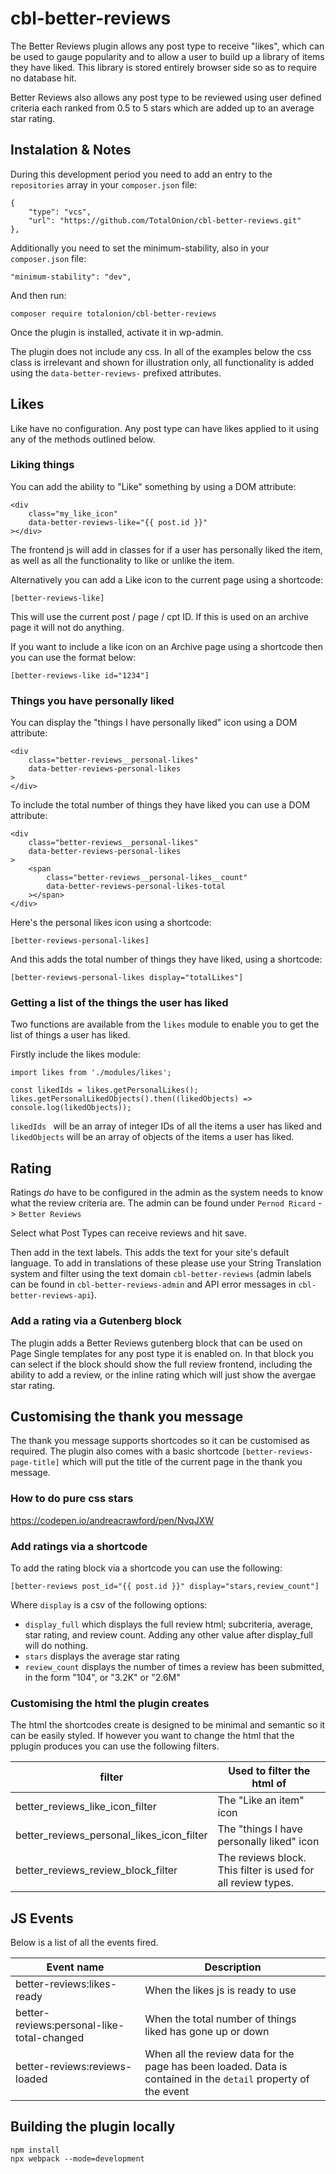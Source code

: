 # cbl-better-reviews

The Better Reviews plugin allows any post type to receive "likes", which can be used to gauge popularity and to allow a user to build up a library of items they have liked. This library is stored entirely browser side so as to require no database hit.

Better Reviews also allows any post type to be reviewed using user defined criteria each ranked from 0.5 to 5 stars which are added up to an average star rating.

## Instalation & Notes
During this development period you need to add an entry to the `repositories` array in your `composer.json` file:
```
{
    "type": "vcs",
    "url": "https://github.com/TotalOnion/cbl-better-reviews.git"
},
```

Additionally you need to set the minimum-stability, also in your `composer.json` file:
```
"minimum-stability": "dev",
```

And then run:
```
composer require totalonion/cbl-better-reviews
```

Once the plugin is installed, activate it in wp-admin.

The plugin does not include any css. In all of the examples below the css class is irrelevant and shown for illustration only, all functionality is added using the `data-better-reviews-` prefixed attributes.

## Likes
Like have no configuration. Any post type can have likes applied to it using any of the methods outlined below.
### Liking things
You can add the ability to "Like" something by using a DOM attribute:
```
<div
    class="my_like_icon"
    data-better-reviews-like="{{ post.id }}"
></div>
```
The frontend js will add in classes for if a user has personally liked the item, as well as all the functionality to like or unlike the item.

Alternatively you can add a Like icon to the current page using a shortcode:
```
[better-reviews-like]
```
This will use the current post / page / cpt ID. If this is used on an archive page it will not do anything.

If you want to include a like icon on an Archive page using a shortcode then you can use the format below:
```
[better-reviews-like id="1234"]
```

### Things you have personally liked
You can display the "things I have personally liked" icon using a DOM attribute:
```
<div
    class="better-reviews__personal-likes"
    data-better-reviews-personal-likes
>
</div>
```

To include the total number of things they have liked you can use a DOM attribute:
```
<div
    class="better-reviews__personal-likes"
    data-better-reviews-personal-likes
>
	<span
        class="better-reviews__personal-likes__count"
        data-better-reviews-personal-likes-total
    ></span>
</div>
```

Here's the personal likes icon using a shortcode:
```
[better-reviews-personal-likes]
```

And this adds the total number of things they have liked, using a shortcode:
```
[better-reviews-personal-likes display="totalLikes"]
```

### Getting a list of the things the user has liked
Two functions are available from the `likes` module to enable you to get the list of things a user has liked.

Firstly include the likes module:
```
import likes from './modules/likes';

const likedIds = likes.getPersonalLikes();
likes.getPersonalLikedObjects().then((likedObjects) => console.log(likedObjects));
```

`likedIds ` will be an array of integer IDs of all the items a user has liked and `likedObjects` will be an array of objects of the items a user has liked.

## Rating

Ratings _do_ have to be configured in the admin as the system needs to know what the review criteria are. The admin can be found under `Pernod Ricard` -> `Better Reviews`

Select what Post Types can receive reviews and hit save.

Then add in the text labels. This adds the text for your site's default language. To add in translations of these please use your String Translation system and filter using the text domain `cbl-better-reviews` (admin labels can be found in `cbl-better-reviews-admin` and API error messages in `cbl-better-reviews-api`).

### Add a rating via a Gutenberg block
The plugin adds a Better Reviews gutenberg block that can be used on Page Single templates for any post type it is enabled on. In that block you can select if the block should show the full review frontend, including the ability to add a review, or the inline rating which will just show the avergae star rating.

## Customising the thank you message
The thank you message supports shortcodes so it can be customised as required. The plugin also comes with a basic shortcode `[better-reviews-page-title]` which will put the title of the current page in the thank you message.

### How to do pure css stars
https://codepen.io/andreacrawford/pen/NvqJXW

### Add ratings via a shortcode
To add the rating block via a shortcode you can use the following:
```
[better-reviews post_id="{{ post.id }}" display="stars,review_count"]
```
Where `display` is a csv of the following options:
 - `display_full` which displays the full review html; subcriteria, average, star rating, and review count. Adding any other value after display_full will do nothing.
 - `stars` displays the average star rating
 - `review_count` displays the number of times a review has been submitted, in the form "104", or "3.2K" or "2.6M"

### Customising the html the plugin creates
The html the shortcodes create is designed to be minimal and semantic so it can be easily styled. If however you want to change the html that the pplugin produces you can use the following filters.

| filter | Used to filter the html of |
|--|--|
| better_reviews_like_icon_filter | The "Like an item" icon |
| better_reviews_personal_likes_icon_filter | The "things I have personally liked" icon |
| better_reviews_review_block_filter | The reviews block. This filter is used for all review types. |

## JS Events
Below is a list of all the events fired.

| Event name | Description |
|--|--|
| better-reviews:likes-ready | When the likes js is ready to use |
| better-reviews:personal-like-total-changed | When the total number of things liked has gone up or down |
| better-reviews:reviews-loaded | When all the review data for the page has been loaded. Data is contained in the `detail` property of the event |

## Building the plugin locally
```
npm install
npx webpack --mode=development
```